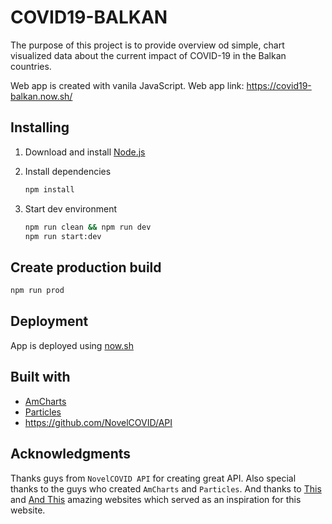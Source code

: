 # COVID19-BALKAN
The purpose of this project is to provide overview od simple, chart visualized data about the current
impact of COVID-19 in the Balkan countries.

Web app is created with vanila JavaScript. Web app link: https://covid19-balkan.now.sh/


## Installing

1. Download and install [Node.js](https://nodejs.org/en/)

2. Install dependencies

   ```bash
   npm install
   ```

3. Start dev environment

   ```bash
   npm run clean && npm run dev
   npm run start:dev
   ```
 
## Create production build

```bash
npm run prod
```
## Deployment

App is deployed using [now.sh](https://zeit.co/home)

## Built with

- [AmCharts](https://github.com/amcharts)
- [Particles](https://github.com/marcbruederlin/particles.js/)
- https://github.com/NovelCOVID/API

## Acknowledgments

Thanks guys from `NovelCOVID API` for creating great API. Also special thanks to the guys who created `AmCharts` and `Particles`.
And thanks to [This](https://covidvisualizer.com/) and [And This](https://covidvisualizer.com/) amazing websites which served as an inspiration 
for this website.
